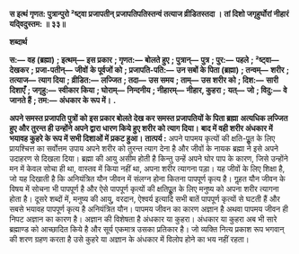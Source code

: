 **स इत्थं गृणत: पुत्रान्पुरो ²ष्ट्वा प्रजापतीन्** **प्रजापतिपतिस्तन्वं तत्याज व्रीडितस्तदा ।** **तां दिशो जगृहुर्घोरां नीहारं यदि्वदुस्तम: ॥ ३३॥** 

**शब्दार्थ** 

**स:—** **वह (ब्रह्मा)** **; इत्थम्—** **इस प्रकार** **; गृणत:—** **बोलते हुए** **; पुत्रान्—** **पुत्र** **; पुर:—** **पहले** **; ²ष्ट्वा—** **देखकर** **; प्रजा-पतीन्—** **जीवों** **के पूर्वजों को** **; प्रजापति-पति:—** **उन सबों के पिता (ब्रह्मा)** **; तन्वम्—** **शरीर** **; तत्याज—** **त्याग दिया** **; व्रीडित:—** **लज्जित** **; तदा—** **उस समय** **; ताम्—** **उस शरीर को** **; दिश:—** **सारी दिशाएँ** **; जगृहु:—** **स्वीकार किया** **; घोराम्—** **निन्दनीय** **; नीहारम्—** **नीहार, कुहरा** **;** **यत्—** **जो** **; विदु:—** **वे जानते हैं** **; तम:—** **अंधकार के रूप में।** **.** 

**अपने समस्त प्रजापति पुत्रों को इस प्रकार बोलते देख कर समस्त प्रजापतियों के पिता ब्रह्मा** **अत्यधिक लज्जित हुए और तुरन्त ही उन्होंने अपने द्वारा धारण किये हुए शरीर को त्याग दिया।** **बाद में वही शरीर अंधकार में भयावह कुहरे के रूप में सभी दिशाओं में प्रकट हुआ।** **तात्पर्य :** अपने पापमय कृत्यों की क्षति-पूॢत के लिए प्रायश्चित्त का सर्वोत्तम उपाय अपने शरीर को तुरन्त त्याग देना है और जीवों के नायक ब्रह्मा ने इसे अपने उदाहरण से दिखला दिया। ब्रह्मा की आयु असीम होती है किन्तु उन्हें अपने घोर पाप के कारण, जिसे उन्होंने मन में केवल सोचा ही था, वास्तव में किया नहीं था, अपना शरीर त्यागना पड़ा। यह जीवों के लिए शिक्षा है, जो यह दिखाती है कि अनियंत्रित यौन जीवन में संलग्न होना कितना पापपूर्ण कृत्य है। गॢहत यौन जीवन के विषय में सोचना भी पापपूर्ण है और ऐसे पापपूर्ण कृत्यों की क्षतिपूॢत के लिए मनुष्य को अपना शरीर त्यागना होता है। दूसरे शब्दों में, मनुष्य की आयु, वरदान, ऐश्वर्य इत्यादि सभी बातें पापपूर्ण कृत्यों से घटती हैं और सबसे भयावह पापपूर्ण कृत्य है अनियंत्रित यौन। पापमय जीवन का कारण अज्ञान है अथवा पापमय जीवन ही निपट अज्ञान का कारण है। अज्ञान की विशेषता है अंधकार या कुहरा। अंधकार या कुहरा अब भी सारे ब्रह्माण्ड को आच्छादित किये है और सूर्य एकमात्र उसका प्रतिकार है। जो व्यक्ति नित्य प्रकाश रूप भगवान् की शरण ग्रहण करता है उसे कुहरे या अज्ञान के अंधकार में विलोप होने का भय नहीं रहता।  